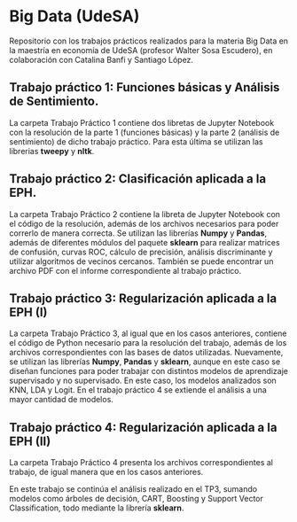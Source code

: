 # Big Data (UdeSA)

Repositorio con los trabajos prácticos realizados para la materia Big Data en la maestría en economía de UdeSA (profesor Walter Sosa Escudero), en colaboración con Catalina Banfi y Santiago López. 

## Trabajo práctico 1: Funciones básicas y Análisis de Sentimiento.

La carpeta Trabajo Práctico 1 contiene dos libretas de Jupyter Notebook con la resolución de la parte 1 (funciones básicas) y la parte 2 (análisis de sentimiento) de dicho trabajo práctico. Para esta última se utilizan las librerias **tweepy** y **nltk**. 

## Trabajo práctico 2: Clasificación aplicada a la EPH.

La carpeta Trabajo Práctico 2 contiene la libreta de Jupyter Notebook con el código de la resolución, además de los archivos necesarios para poder correrlo de manera correcta. 
Se utilizan las librerías **Numpy** y **Pandas**, además de diferentes módulos del paquete **sklearn** para realizar matrices de confusión, curvas ROC, cálculo de precisión, análisis discriminante y utilizar algoritmos de vecinos cercanos. También se puede encontrar un archivo PDF con el informe correspondiente al trabajo práctico.

## Trabajo práctico 3: Regularización aplicada a la EPH (I)

La carpeta Trabajo Práctico 3, al igual que en los casos anteriores, contiene el código de Python necesario para la resolución del trabajo, además de los archivos correspondientes con las bases de datos utilizadas. 
Nuevamente, se utilizan las librerías **Numpy**, **Pandas** y **sklearn**, aunque en este caso se diseñan funciones para poder trabajar con distintos modelos de aprendizaje supervisado y no supervisado. En este caso, los modelos analizados son KNN, LDA y Logit. En el trabajo práctico 4 se extiende el análisis a una mayor cantidad de modelos.

## Trabajo práctico 4: Regularización aplicada a la EPH (II)

La carpeta Trabajo Práctico 4 presenta los archivos correspondientes al trabajo, de igual manera que en los casos anteriores. 

En este trabajo se continúa el análisis realizado en el TP3, sumando modelos como árboles de decisión, CART, Boosting y Support Vector Classification, todo mediante la librería **sklearn**. 
